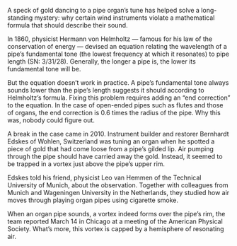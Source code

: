 A speck of gold dancing to a pipe organ’s tune has helped solve a long-standing mystery: why certain wind instruments violate a mathematical formula that should describe their sound.

In 1860, physicist Hermann von Helmholtz — famous for his law of the conservation of energy — devised an equation relating the wavelength of a pipe’s fundamental tone (the lowest frequency at which it resonates) to pipe length (SN: 3/31/28). Generally, the longer a pipe is, the lower its fundamental tone will be.

But the equation doesn’t work in practice. A pipe’s fundamental tone always sounds lower than the pipe’s length suggests it should according to Helmholtz’s formula. Fixing this problem requires adding an “end correction” to the equation. In the case of open-ended pipes such as flutes and those of organs, the end correction is 0.6 times the radius of the pipe. Why this was, nobody could figure out.

A break in the case came in 2010. Instrument builder and restorer Bernhardt Edskes of Wohlen, Switzerland was tuning an organ when he spotted a piece of gold that had come loose from a pipe’s gilded lip. Air pumping through the pipe should have carried away the gold. Instead, it seemed to be trapped in a vortex just above the pipe’s upper rim.

Edskes told his friend, physicist Leo van Hemmen of the Technical University of Munich, about the observation. Together with colleagues from Munich and Wageningen University in the Netherlands, they studied how air moves through playing organ pipes using cigarette smoke.

When an organ pipe sounds, a vortex indeed forms over the pipe’s rim, the team reported March 14 in Chicago at a meeting of the American Physical Society. What’s more, this vortex is capped by a hemisphere of resonating air.